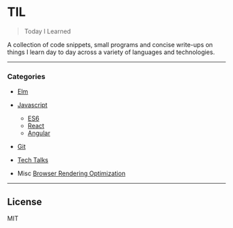 # TIL

> Today I Learned

A collection of code snippets, small programs and concise write-ups on things I learn day to day across a variety of languages and technologies.

---

### Categories

- [Elm](https://github.com/Bema/til/tree/master/elm)

- [Javascript](https://github.com/Bema/til/tree/master/javascript)
  - [ES6](https://github.com/Bema/til/tree/master/javascript/es6)
  - [React](https://github.com/Bema/til/tree/master/javascript/react)
  - [Angular](https://github.com/Bema/til/tree/master/javascript/angular)

- [Git](https://github.com/Bema/til/tree/master/git)

- [Tech Talks](https://github.com/Bema/til/blob/master/talks/NOTES.md)

- Misc
  [Browser Rendering Optimization](https://github.com/Bema/til/blob/master/browser-optimization/NOTES.md)

---
## License

MIT
